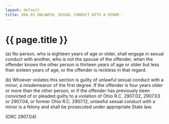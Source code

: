 ```yaml
---
layout: default 
title: 666.03 UNLAWFUL SEXUAL CONDUCT WITH A MINOR.
---
```


{{ page.title }}
================

​(a) No person, who is eighteen years of age or older, shall engage in
sexual conduct with another, who is not the spouse of the offender, when
the offender knows the other person is thirteen years of age or older
but less than sixteen years of age, or the offender is reckless in that
regard.

​(b) Whoever violates this section is guilty of unlawful sexual conduct
with a minor, a misdemeanor of the first degree. If the offender is four
years older or more than the other person, or if the offender has
previously been convicted of or pleaded guilty to a violation of Ohio
R.C. 2907.02, 2907.03 or 2907.04, or former Ohio R.C. 2907.12, unlawful
sexual conduct with a minor is a felony and shall be prosecuted under
appropriate State law.

(ORC 2907.04)
